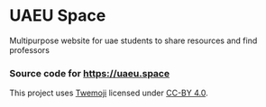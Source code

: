 # UAEU Space
Multipurpose website for uae students to share resources and find professors

### Source code for https://uaeu.space

This project uses [Twemoji](https://twemoji.twitter.com/) licensed under [CC-BY 4.0](https://creativecommons.org/licenses/by/4.0/).